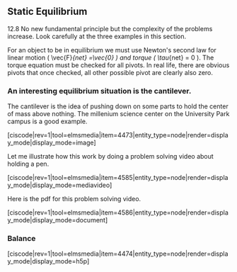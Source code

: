 ## Static Equilibrium 

<stop-note>
    <span slot="message">12.8</span>
</stop-note>
No new fundamental principle but the complexity of the problems increase. Look carefully at the three examples in this section. 

For an object to be in equilibrium we must use Newton's second law for linear motion ( <lrn-math>\vec{F}_{net} =\vec{0} </lrn-math>) and torque ( <lrn-math>\tau_{net} = 0 </lrn-math>). The torque equation must be checked for all pivots. In real life, there are obvious pivots that once checked, all other possible pivot are clearly also zero. 

### An interesting equilibrium situation is the cantilever. 

The cantilever is the idea of pushing down on some parts to hold the center of mass above nothing. The millenium science center on the University Park campus is a good example.
 
[ciscode|rev=1|tool=elmsmedia|item=4473|entity_type=node|render=display_mode|display_mode=image]

Let me illustrate how this work by doing a problem solving video about holding a pen. 

[ciscode|rev=1|tool=elmsmedia|item=4585|entity_type=node|render=display_mode|display_mode=mediavideo]

Here is the pdf for this problem solving video.
  
[ciscode|rev=1|tool=elmsmedia|item=4586|entity_type=node|render=display_mode|display_mode=document]

### Balance

[ciscode|rev=1|tool=elmsmedia|item=4474|entity_type=node|render=display_mode|display_mode=h5p]